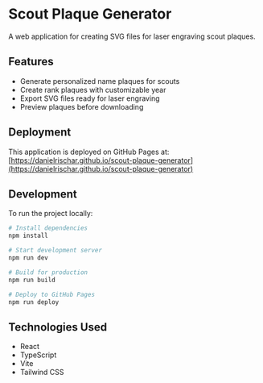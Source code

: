 # Scout Plaque Generator

A web application for creating SVG files for laser engraving scout plaques.

## Features

- Generate personalized name plaques for scouts
- Create rank plaques with customizable year
- Export SVG files ready for laser engraving
- Preview plaques before downloading

## Deployment

This application is deployed on GitHub Pages at: [https://danielrischar.github.io/scout-plaque-generator](https://danielrischar.github.io/scout-plaque-generator)

## Development

To run the project locally:

```bash
# Install dependencies
npm install

# Start development server
npm run dev

# Build for production
npm run build

# Deploy to GitHub Pages
npm run deploy
```

## Technologies Used

- React
- TypeScript
- Vite
- Tailwind CSS